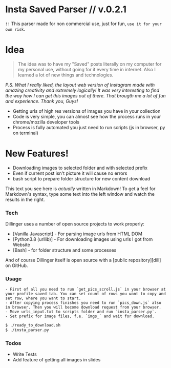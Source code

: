 # Insta Saved Parser // v.0.2.1

`!!` This parser made for non commercial use, just for fun, `use it for your own risk`.

# Idea

> The idea was to have my "Saved" posts literally on my computer for my personal use, without going for it every time in internet. Also I learned a lot of new things and technologies. 


*P.S. What I really liked, the layout web version of Instagram made with amazing creativity and extremely logically! It was very interesting to find the way how I can get this images out of there. That brougth me a lot of fun and experience. Thank you, Guys!*

  - Getting urls of high res versions of images you have in your collection
  - Code is very simple, you can almost see how the process runs in your chrome/mozilla developer tools
  - Process is fully automated you just need to run scripts (js in browser, py on terminal)

# New Features!

  - Downloading images to selected folder and with selected prefix
  - Even if current post isn't picture it will cause no errors
  - bash script to prepare folder structure for new content download

This text you see here is *actually* written in Markdown! To get a feel for Markdown's syntax, type some text into the left window and watch the results in the right.

### Tech

Dillinger uses a number of open source projects to work properly:

* [Vanilla Javascript] - For parsing image urls from HTML DOM
* [Python3.8 (urllib)] - For downloading images using urls I got from Website
* [Bash] - for folder structure and some processes

And of course Dillinger itself is open source with a [public repository][dill]
 on GitHub.

### Usage

 	- First of all you need to run `get_pics_scroll.js` in your browser at your profile saved tab. You can set count of rows you want to copy and set row, where you want to start.
 	- After copying process finishes you need to run `pics_down.js` also in browser. Then you will become download request from your browser.
 	- Move urls_input.txt to scripts folder and run `insta_parser.py`. 
 	- Set prefix for image files, f.e. `imgs_` and wait for download.

```sh
$ ./ready_to_download.sh
$ ./insta_parser.py
```

### Todos

 - Write Tests
 - Add feature of getting all images in slides
